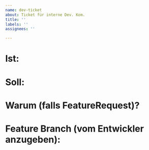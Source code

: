 ```yaml
---
name: dev-ticket
about: Ticket für interne Dev. Kom.
title: ''
labels: ''
assignees: ''

---
```

# Ist:

# Soll:

# Warum (falls FeatureRequest)?

# Feature Branch (vom Entwickler anzugeben):



